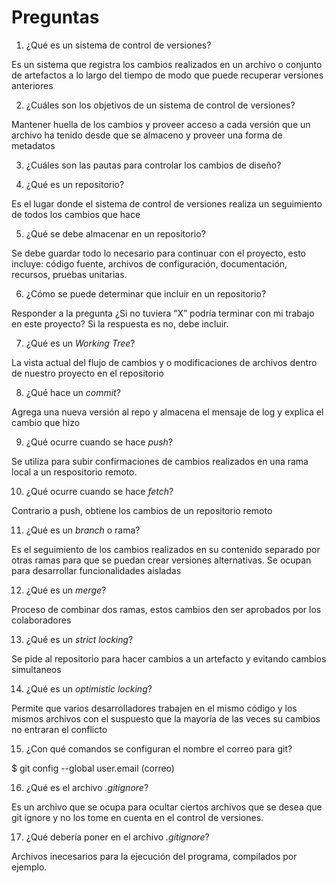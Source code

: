 # Preguntas

1. ¿Qué es un sistema de control de versiones?

Es un sistema que registra los cambios realizados en un archivo o conjunto de artefactos a lo largo del tiempo de modo que puede recuperar versiones anteriores

2. ¿Cuáles son los objetivos de un sistema de control de versiones?

Mantener huella de los cambios y proveer acceso a cada versión que un archivo ha tenido desde que se almaceno y proveer una forma de metadatos

3. ¿Cuáles son las pautas para controlar los cambios de diseño?

4. ¿Qué es un repositorio?

Es el lugar donde el sistema de control de versiones realiza un seguimiento de todos los cambios que hace

5. ¿Qué se debe almacenar en un repositorio?

Se debe guardar todo lo necesario para continuar con el proyecto, esto incluye: código fuente, archivos de configuración, documentación, recursos, pruebas unitarias.

6. ¿Cómo se puede determinar que incluir en un repositorio?

Responder a la pregunta ¿Si no tuviera “X” podría terminar con mi trabajo en este proyecto? Si la respuesta es no, debe incluir.

7. ¿Qué es un *Working Tree*?

La vista actual del flujo de cambios y o modificaciones de archivos dentro de nuestro proyecto en el repositorio

8. ¿Qué hace un *commit*?

Agrega una nueva versión al repo y almacena el mensaje de log y explica el cambio que hizo

9.  ¿Qué ocurre cuando se hace *push*?

Se utiliza para subir confirmaciones de cambios realizados en una rama local a un respositorio remoto.

10. ¿Qué ocurre cuando se hace *fetch*?

Contrario a push, obtiene los cambios de un repositorio remoto

11. ¿Qué es un *branch* o rama?

Es el seguimiento de los cambios realizados en su contenido separado por otras ramas para que se puedan crear versiones alternativas. Se ocupan para desarrollar funcionalidades aisladas

12. ¿Qué es un *merge*?

Proceso de combinar dos ramas, estos cambios den ser aprobados por los colaboradores

13. ¿Qué es un *strict locking*?

Se pide al repositorio para hacer cambios a un artefacto y evitando cambios simultaneos

14. ¿Qué es un *optimistic locking*?

Permite que varios desarrolladores trabajen en el mismo código y los mismos archivos con el suspuesto que la mayoría de las veces su cambios no entraran el conflicto

15. ¿Con qué comandos se configuran el nombre el correo para git?

$ git config --global user.email (correo)

16. ¿Qué es el archivo *.gitignore*?

Es un archivo que se ocupa para ocultar ciertos archivos que se desea que git ignore y no los tome en cuenta en el control de versiones.

17. ¿Qué debería poner en el archivo *.gitignore*?
 
Archivos inecesarios para la ejecución del programa, compilados por ejemplo.
